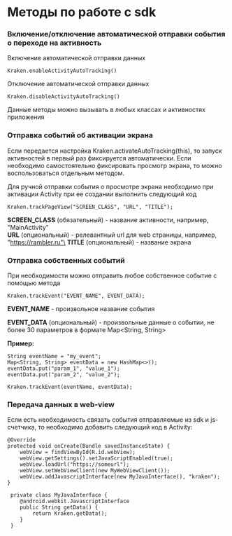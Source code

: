 # Методы по работе с sdk

### Включение/отключение автоматической отправки события о переходе на активность

Включение автоматической отправки данных

```
Kraken.enableActivityAutoTracking()
```

Отключение автоматической отправки данных

```
Kraken.disableActivityAutoTracking()
```

Данные методы можно вызывать в любых классах и активностях приложения

### Отправка событий об активации экрана

Если передается настройка Kraken.activateAutoTracking(this), то запуск активностей в первый раз фиксируется автоматически. Если необходимо самостоятельно фиксировать просмотр экрана, то можно воспользоваться отдельным методом.

Для ручной отправки события о просмотре экрана необходимо при активации Activity при ее создании выполнить следующий код

```
Kraken.trackPageView("SCREEN_CLASS", "URL", "TITLE");
```

**SCREEN\_CLASS** (обязательный) - название активности, например, "MainActivity"\
**URL** (опциональный) - релевантный url для web страницы, например, "https://rambler.ru"\
**TITLE** (опциональный) - название экрана

### Отправка собственных событий

При необходимости можно отправить любое собственное событие с помощью метода

```
Kraken.trackEvent("EVENT_NAME", EVENT_DATA);
```

**EVENT\_NAME** - произвольное название события

**EVENT\_DATA** (опциональный) - произвольные данные о событии, не более 30 параметров в формате Map\<String, String>

**Пример:**

```
String eventName = "my_event";
Map<String, String> eventData = new HashMap<>();
eventData.put("param_1", "value_1");
eventData.put("param_2", "value_2");

Kraken.trackEvent(eventName, eventData);
```

### Передача данных в web-view

Если есть необходимость связать события отправляемые из sdk и js-счетчика, то необходимо добавить следующий код в Activity:

```
@Override
protected void onCreate(Bundle savedInstanceState) {
    webView = findViewById(R.id.webView);
    webView.getSettings().setJavaScriptEnabled(true);
    webView.loadUrl("https://someurl");
    webView.setWebViewClient(new MyWebViewClient());
    webView.addJavascriptInterface(new MyJavaInterface(), "kraken");
}

 private class MyJavaInterface {
    @android.webkit.JavascriptInterface
    public String getData() {
        return Kraken.getData();
    }
 }
```

